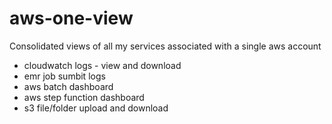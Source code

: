 # aws-one-view
Consolidated views of all my services associated with a single aws account

- cloudwatch logs - view and download 
- emr job sumbit logs
- aws batch dashboard
- aws step function dashboard
- s3 file/folder upload and download
